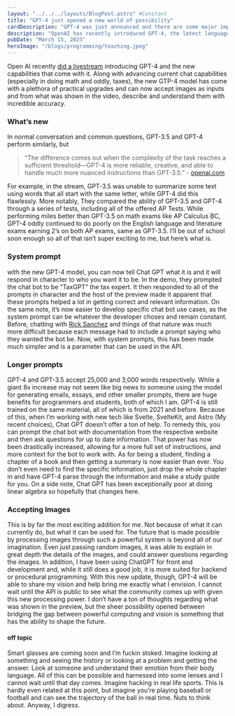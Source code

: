 ```yaml
---
layout: "../../../layouts/BlogPost.astro" #Constant
title: "GPT-4 just opened a new world of possibility"
cardDescription: "GPT-4 was just announced and there are some major improvements..."
description: "OpenAI has recently introduced GPT-4, the latest language model with enhanced capabilities. GPT-4 is reliable, creative, and able to handle much more complex tasks than its predecessor GPT-3.5. It can now accept images as inputs and describe and understand them with incredible accuracy. With the system prompt, developers can choose the character they want Chat GPT to be, making it easier to develop specific chat bot use cases. Additionally, GPT-4 can accept up to 25,000 words, making it easier for programmers and students to prompt the chat bot with documentation and get up-to-date information. The most exciting addition is GPT-4's ability to accept images, enabling endless possibilities for bridging the gap between powerful computing and vision. The future of smart glasses is also mentioned, where individuals can see the history of objects or even hack in real-life sports. Overall, GPT-4 has a wide range of practical upgrades that have the potential to shape the future."
pubDate: "March 15, 2023"
heroImage: "/blogs/programming/teaching.jpeg"
---
```

Open AI recently [did a livestream](https://www.youtube.com/watch?v=outcGtbnMuQ) introducing GPT-4 and the new capabilities that come with it. Along with advancing current chat capabilities (especially in doing math and oddly, taxes), the new GTP-4 model has come with a plethora of practical upgrades and can now accept images as inputs and from what was shown in the video, describe and understand them with incredible accuracy. 

### What’s new

In normal conversation and common questions, GPT-3.5 and GPT-4 perform similarly, but

> “The difference comes out when the complexity of the task reaches a sufficient threshold—GPT-4 is more reliable, creative, and able to handle much more nuanced instructions than GPT-3.5.” - [openai.com](https://openai.com/research/gpt-4)
    
For example, in the stream, GPT-3.5 was unable to summarize some text using words that all start with the same letter, while GPT-4 did this flawlessly. More notably, They compared the ability of GPT-3.5 and GPT-4 through a series of tests, including all of the offered AP Tests. While performing miles better than GPT-3.5 on math exams like AP Calculus BC, GPT-4 oddly continued to do poorly on the English language and literature exams earning 2’s on both AP exams, same as GPT-3.5. I’ll be out of school soon enough so all of that isn’t super exciting to me, but here’s what is.


### System prompt

with the new GPT-4 model, you can now tell Chat GPT what it is and it will respond in character to who you want it to be. In the demo, they prompted the chat bot to be “TaxGPT” the tax expert. It then responded to all of the prompts in character and the host of the preview made it apparent that these prompts helped a lot in getting correct and relevant information. On the same note, it’s now easier to develop specific chat bot use cases, as the system prompt can be whatever the developer choses and remain constant. Before, chatting with [Rick Sanchez](https://rickandmorty.fandom.com/wiki/Rick_Sanchez) and things of that nature was much more difficult because each message had to include a prompt saying who they wanted the bot be. Now, with system prompts, this has been made much simpler and is a parameter that can be used in the API.

### Longer prompts

GPT-4 and GPT-3.5 accept 25,000 and 3,000 words respectively. While a giant 8x increase may not seem like big news to someone using the model for generating emails, essays, and other smaller prompts, there are huge benefits for programmers and students, both of which I am. GPT-4 is still trained on the same material, all of which is from 2021 and before. Because of this, when I’m working with new tech like Svelte, SvelteKit, and Astro (My recent choices), Chat GPT doesn’t offer a ton of help. To remedy this, you can prompt the chat bot with documentation from the respective website and then ask questions for up to date information. That power has now been drastically increased, allowing for a more full set of instructions, and more context for the bot to work with. As for being a student, finding a chapter of a book and then getting a summary is now easier than ever. You don’t even need to find the specific information, just drop the whole chapter in and have GPT-4 parse through the information and make a study guide for you. On a side note, Chat GPT has been exceptionally poor at doing linear algebra so hopefully that changes here.

### Accepting Images

This is by far the most exciting addition for me. Not because of what it can currently do, but what it can be used for. The future that is made possible by processing images through such a powerful system is beyond all of our imagination. Even just passing random images, it was able to explain in great depth the details of the images, and could answer questions regarding the images. In addition, I have been using ChatGPT for front end development and, while it still does a good job, it is more suited for backend or procedural programming. With this new update, though, GPT-4 will be able to share my vision and help bring me exactly what I envision. I cannot wait until the API is public to see what the community comes up with given this new processing power. I don’t have a ton of thoughts regarding what was shown in the preview, but the sheer possibility opened between bridging the gap between powerful computing and vision is something that has the ability to shape the future.

#### off topic

Smart glasses are coming soon and I’m fuckin stoked. Imagine looking at something and seeing the history or looking at a problem and getting the answer. Look at someone and understand their emotion from their body language. All of this can be possible and harnessed into some lenses and I cannot wait until that day comes. Imagine hacking in real life sports. This is hardly even related at this point, but imagine you’re playing baseball or football and can see the trajectory of the ball in real time. Nuts to think about. Anyway, I digress.
